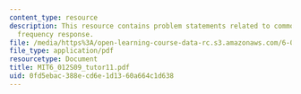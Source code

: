 ```yaml
---
content_type: resource
description: This resource contains problem statements related to common source amplifier
  frequency response.
file: /media/https%3A/open-learning-course-data-rc.s3.amazonaws.com/6-012-microelectronic-devices-and-circuits-spring-2009/0fd5ebac388ecd6e1d1360a664c1d638_MIT6_012S09_tutor11.pdf
file_type: application/pdf
resourcetype: Document
title: MIT6_012S09_tutor11.pdf
uid: 0fd5ebac-388e-cd6e-1d13-60a664c1d638
---
```

